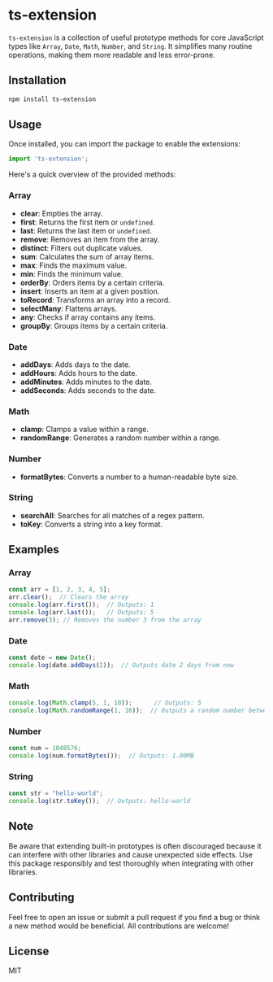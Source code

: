 # ts-extension

`ts-extension` is a collection of useful prototype methods for core JavaScript types like `Array`, `Date`, `Math`, `Number`, and `String`. It simplifies many routine operations, making them more readable and less error-prone.

## Installation

```bash
npm install ts-extension
```

## Usage

Once installed, you can import the package to enable the extensions:

```javascript
import 'ts-extension';
```

Here's a quick overview of the provided methods:

### Array

- **clear**: Empties the array.
- **first**: Returns the first item or `undefined`.
- **last**: Returns the last item or `undefined`.
- **remove**: Removes an item from the array.
- **distinct**: Filters out duplicate values.
- **sum**: Calculates the sum of array items.
- **max**: Finds the maximum value.
- **min**: Finds the minimum value.
- **orderBy**: Orders items by a certain criteria.
- **insert**: Inserts an item at a given position.
- **toRecord**: Transforms an array into a record.
- **selectMany**: Flattens arrays.
- **any**: Checks if array contains any items.
- **groupBy**: Groups items by a certain criteria.

### Date

- **addDays**: Adds days to the date.
- **addHours**: Adds hours to the date.
- **addMinutes**: Adds minutes to the date.
- **addSeconds**: Adds seconds to the date.

### Math

- **clamp**: Clamps a value within a range.
- **randomRange**: Generates a random number within a range.

### Number

- **formatBytes**: Converts a number to a human-readable byte size.

### String

- **searchAll**: Searches for all matches of a regex pattern.
- **toKey**: Converts a string into a key format.

## Examples

### Array
```javascript
const arr = [1, 2, 3, 4, 5];
arr.clear();  // Clears the array
console.log(arr.first());  // Outputs: 1
console.log(arr.last());   // Outputs: 5
arr.remove(3); // Removes the number 3 from the array
```

### Date
```javascript
const date = new Date();
console.log(date.addDays(2));  // Outputs date 2 days from now
```

### Math
```javascript
console.log(Math.clamp(5, 1, 10));      // Outputs: 5
console.log(Math.randomRange(1, 10));  // Outputs a random number between 1 and 10
```

### Number
```javascript
const num = 1048576;
console.log(num.formatBytes());  // Outputs: 1.00MB
```

### String
```javascript
const str = "hello-world";
console.log(str.toKey());  // Outputs: hello-world
```

## Note

Be aware that extending built-in prototypes is often discouraged because it can interfere with other libraries and cause unexpected side effects. Use this package responsibly and test thoroughly when integrating with other libraries.

## Contributing

Feel free to open an issue or submit a pull request if you find a bug or think a new method would be beneficial. All contributions are welcome!

## License

MIT